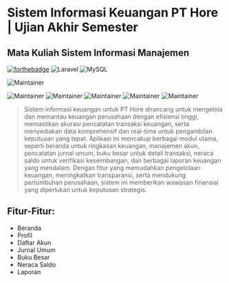 # Sistem Informasi Keuangan PT Hore | Ujian Akhir Semester
## Mata Kuliah Sistem Informasi Manajemen

 [![forthebadge](https://forthebadge.com/images/badges/built-with-love.svg)](https://forthebadge.com)
![Laravel](https://img.shields.io/badge/laravel-%23FF2D20.svg?style=for-the-badge&logo=laravel&logoColor=white) ![MySQL](https://img.shields.io/badge/MySQL-005C84?style=for-the-badge&logo=mysql&logoColor=white)

![Maintainer](https://img.shields.io/badge/Author-Kelompok_5_|_MI_2022_B-purple) 

![Maintainer](https://img.shields.io/badge/Author-Septi_Isdayanna_|_22091397045-blue)
![Maintainer](https://img.shields.io/badge/Author-Feis_Aulia_F_|_22091397053-blue)
![Maintainer](https://img.shields.io/badge/Author-Berlin_Marsyah_Yustina_|_22091397062-blue)
![Maintainer](https://img.shields.io/badge/Author-Eva_Fitria_Novianti_Putri_|_22091397068-blue)
![Maintainer](https://img.shields.io/badge/Author-Tsamarah_Mu'adzah_Lubis_|_22091397074-blue)

> Sistem informasi keuangan untuk PT Hore dirancang untuk mengelola dan memantau keuangan perusahaan dengan efisiensi tinggi, memastikan akurasi pencatatan transaksi keuangan, serta menyediakan data komprehensif dan real-time untuk pengambilan keputusan yang tepat. Aplikasi ini mencakup berbagai modul utama, seperti beranda untuk ringkasan keuangan, manajemen akun, pencatatan jurnal umum, buku besar untuk detail transaksi, neraca saldo untuk verifikasi keseimbangan, dan berbagai laporan keuangan yang mendalam. Dengan fitur yang memudahkan pengelolaan keuangan, meningkatkan transparansi, serta mendukung pertumbuhan perusahaan, sistem ini memberikan wawasan finansial yang diperlukan untuk keputusan strategis.

## Fitur-Fitur:
-  Beranda
-  Profil
-  Daftar Akun
-  Jurnal Umum
-  Buku Besar
-  Neraca Saldo
-  Laporan

